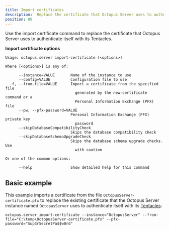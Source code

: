 ```yaml
---
title: Import certificates
description:  Replace the certificate that Octopus Server uses to authenticate itself with its Tentacles
position: 80
---
```


Use the import certificate command to replace the certificate that Octopus Server uses to authenticate itself with its Tentacles.

**Import certificate options**

```text
Usage: octopus.server import-certificate [<options>]

Where [<options>] is any of:

      --instance=VALUE       Name of the instance to use
      --config=VALUE         Configuration file to use
  -f, --from-file=VALUE      Import a certificate from the specified file
                               generated by the new-certificate command or a
                               Personal Information Exchange (PFX) file
      --pw, --pfx-password=VALUE
                             Personal Information Exchange (PFX) private key
                               password
      --skipDatabaseCompatibilityCheck
                             Skips the database compatibility check
      --skipDatabaseSchemaUpgradeCheck
                             Skips the database schema upgrade checks. Use
                               with caution

Or one of the common options:

      --help                 Show detailed help for this command
```

## Basic example

This example imports a certificate from the file `OctopusServer-certificate.pfx` to replace the existing certificate that the Octopus Server instance named `OctopusServer` uses to authenticate itself with its [Tentacles](/docs/infrastructure/deployment-targets/tentacle/windows/index.md):

```text
octopus.server import-certificate --instance="OctopusServer" --from-file="C:\temp\OctopusServer-certificate.pfx" --pfx-password="Sup3r5ecretPa$$w0rd"
```
